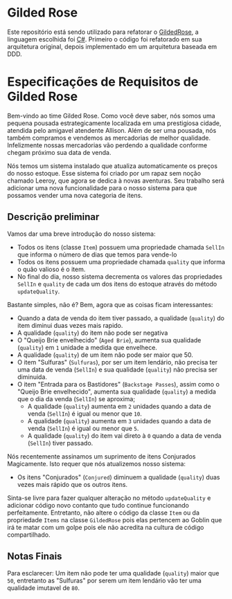 # Gilded Rose

Este repositório está sendo utilizado para refatorar o [GildedRose](https://github.com/emilybache/GildedRose-Refactoring-Kata), a linguagem escolhida foi [C#](https://github.com/emilybache/GildedRose-Refactoring-Kata/tree/main/csharp). Primeiro o código foi refatorado em sua arquitetura original, depois implementado em um arquitetura baseada em DDD.

# Especificações de Requisitos de Gilded Rose

Bem-vindo ao time Gilded Rose. Como você deve saber, nós somos uma pequena pousada estrategicamente localizada em uma prestigiosa cidade, atendida pelo amigavel atendente Allison. Além de ser uma pousada, nós também compramos e vendemos as mercadorias de melhor qualidade. Infelizmente nossas mercadorias vão perdendo a qualidade conforme chegam próximo sua data de venda.

Nós temos um sistema instalado que atualiza automaticamente os preços do nosso estoque. Esse sistema foi criado por um rapaz sem noção chamado Leeroy, que agora se dedica à novas aventuras. Seu trabalho será adicionar uma nova funcionalidade para o nosso sistema para que possamos vender uma nova categoria de itens. 

## Descrição preliminar

Vamos dar uma breve introdução do nosso sistema:

* Todos os itens (classe `Item`) possuem uma propriedade chamada `SellIn` que informa o número de dias que temos para vende-lo
* Todos os itens possuem uma propriedade chamada `quality` que informa o quão valioso é o item.
* No final do dia, nosso sistema decrementa os valores das propriedades `SellIn` e `quality` de cada um dos itens do estoque através do método `updateQuality`.

Bastante simples, não é? Bem, agora que as coisas ficam interessantes:

* Quando a data de venda do item tiver passado, a qualidade (`quality`) do item diminui duas vezes mais rapido.
* A qualidade (`quality`) do item não pode ser negativa
* O "Queijo Brie envelhecido" (`Aged Brie`), aumenta sua qualidade (`quality`) em `1` unidade a medida que envelhece.
* A qualidade (`quality`) de um item não pode ser maior que 50.
* O item "Sulfuras" (`Sulfuras`), por ser um item lendário, não precisa ter uma data de venda (`SellIn`) e sua qualidade (`quality`) não precisa ser diminuida.
* O item "Entrada para os Bastidores" (`Backstage Passes`), assim como o "Queijo Brie envelhecido", aumenta sua qualidade (`quality`) a medida que o dia da venda (`SellIn`) se aproxima;
  * A qualidade (`quality`) aumenta em `2` unidades quando a data de venda (`SellIn`) é igual ou menor que `10`.
  * A qualidade (`quality`) aumenta em `3` unidades quando a data de venda (`SellIn`) é igual ou menor que `5`.
  * A qualidade (`quality`) do item vai direto à `0` quando a data de venda (`SellIn`) tiver passado.

Nós recentemente assinamos um suprimento de itens Conjurados Magicamente. Isto requer que nós atualizemos nosso sistema:

* Os itens "Conjurados" (`Conjured`) diminuem a qualidade (`quality`) duas vezes mais rápido que os outros itens.

Sinta-se livre para fazer qualquer alteração no método `updateQuality` e adicionar código novo contanto que tudo continue funcionando perfeitamente. Entretanto, não altere o código da classe `Item` ou da propriedade `Items` na classe `GildedRose` pois elas pertencem ao Goblin que irá te matar com um golpe pois ele não acredita na cultura de código compartilhado.

## Notas Finais

Para esclarecer: Um item não pode ter uma qualidade (`quality`) maior que `50`, entretanto as "Sulfuras" por serem um item lendário vão ter uma qualidade imutavel de `80`.
